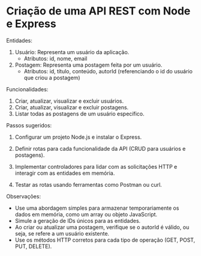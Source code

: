 # Criação de uma API REST com Node e Express

Entidades:

1. Usuário: Representa um usuário da aplicação.
   - Atributos: id, nome, email
2. Postagem: Representa uma postagem feita por um usuário.
   - Atributos: id, título, conteúdo, autorId (referenciando o id do usuário que criou a postagem)

Funcionalidades:

1. Criar, atualizar, visualizar e excluir usuários.
2. Criar, atualizar, visualizar e excluir postagens.
3. Listar todas as postagens de um usuário específico.

Passos sugeridos:

1. Configurar um projeto Node.js e instalar o Express.

2. Definir rotas para cada funcionalidade da API (CRUD para usuários e postagens).

3. Implementar controladores para lidar com as solicitações HTTP e interagir com as entidades em memória.

4. Testar as rotas usando ferramentas como Postman ou curl.

Observações:

- Use uma abordagem simples para armazenar temporariamente os dados em memória, como um array ou objeto JavaScript.
- Simule a geração de IDs únicos para as entidades.
- Ao criar ou atualizar uma postagem, verifique se o autorId é válido, ou seja, se refere a um usuário existente.
- Use os métodos HTTP corretos para cada tipo de operação (GET, POST, PUT, DELETE).
